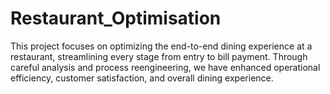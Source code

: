 # Restaurant_Optimisation
This project focuses on optimizing the end-to-end dining experience at a restaurant, streamlining every stage from entry to bill payment. Through careful analysis and process reengineering, we have enhanced operational efficiency, customer satisfaction, and overall dining experience.
